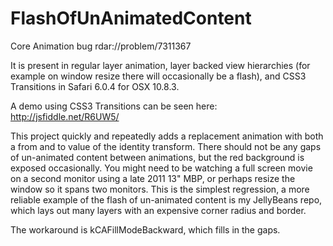 FlashOfUnAnimatedContent
========================

Core Animation bug rdar://problem/7311367

It is present in regular layer animation, layer backed view hierarchies (for example on window resize there will occasionally be a flash), and CSS3 Transitions in Safari 6.0.4 for OSX 10.8.3.

A demo using CSS3 Transitions can be seen here: http://jsfiddle.net/R6UW5/

This project quickly and repeatedly adds a replacement animation with both a from and to value of the identity transform. There should not be any gaps of un-animated content between animations, but the red background is exposed occasionally. You might need to be watching a full screen movie on a second monitor using a late 2011 13" MBP, or perhaps resize the window so it spans two monitors. This is the simplest regression, a more reliable example of the flash of un-animated content is my JellyBeans repo, which lays out many layers with an expensive corner radius and border.

The workaround is kCAFillModeBackward, which fills in the gaps.
